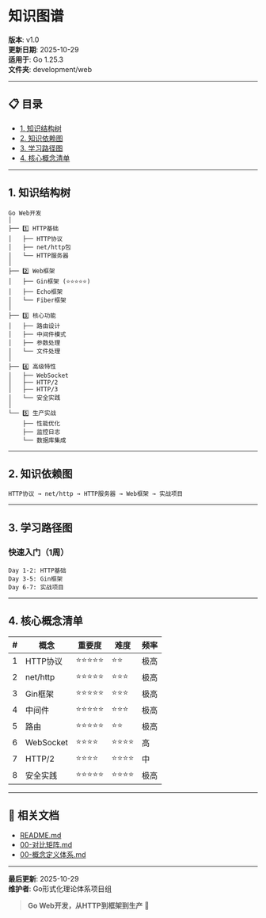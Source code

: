 ﻿# 知识图谱

**版本**: v1.0  
**更新日期**: 2025-10-29  
**适用于**: Go 1.25.3  
**文件夹**: development/web

---

## 📋 目录

- [1. 知识结构树](#1.-知识结构树)
- [2. 知识依赖图](#2.-知识依赖图)
- [3. 学习路径图](#3.-学习路径图)
- [4. 核心概念清单](#4.-核心概念清单)

---

## 1. 知识结构树

```text
Go Web开发
│
├── 1️⃣ HTTP基础
│   ├── HTTP协议
│   ├── net/http包
│   └── HTTP服务器
│
├── 2️⃣ Web框架
│   ├── Gin框架 (⭐⭐⭐⭐⭐)
│   ├── Echo框架
│   └── Fiber框架
│
├── 3️⃣ 核心功能
│   ├── 路由设计
│   ├── 中间件模式
│   ├── 参数处理
│   └── 文件处理
│
├── 4️⃣ 高级特性
│   ├── WebSocket
│   ├── HTTP/2
│   ├── HTTP/3
│   └── 安全实践
│
└── 5️⃣ 生产实战
    ├── 性能优化
    ├── 监控日志
    └── 数据库集成
```

---

## 2. 知识依赖图

```text
HTTP协议 → net/http → HTTP服务器 → Web框架 → 实战项目
```

---

## 3. 学习路径图

### 快速入门（1周）

```text
Day 1-2: HTTP基础
Day 3-5: Gin框架
Day 6-7: 实战项目
```

---

## 4. 核心概念清单

| # | 概念 | 重要度 | 难度 | 频率 |
|---|------|--------|------|------|
| 1 | HTTP协议 | ⭐⭐⭐⭐⭐ | ⭐⭐ | 极高 |
| 2 | net/http | ⭐⭐⭐⭐⭐ | ⭐⭐⭐ | 极高 |
| 3 | Gin框架 | ⭐⭐⭐⭐⭐ | ⭐⭐⭐ | 极高 |
| 4 | 中间件 | ⭐⭐⭐⭐⭐ | ⭐⭐⭐ | 极高 |
| 5 | 路由 | ⭐⭐⭐⭐⭐ | ⭐⭐ | 极高 |
| 6 | WebSocket | ⭐⭐⭐⭐ | ⭐⭐⭐⭐ | 高 |
| 7 | HTTP/2 | ⭐⭐⭐⭐ | ⭐⭐⭐⭐ | 中 |
| 8 | 安全实践 | ⭐⭐⭐⭐⭐ | ⭐⭐⭐⭐ | 极高 |

---

## 🔗 相关文档

- [README.md](./README.md)
- [00-对比矩阵.md](./00-对比矩阵.md)
- [00-概念定义体系.md](./00-概念定义体系.md)

---

**最后更新**: 2025-10-29  
**维护者**: Go形式化理论体系项目组

> **Go Web开发，从HTTP到框架到生产** 🚀

